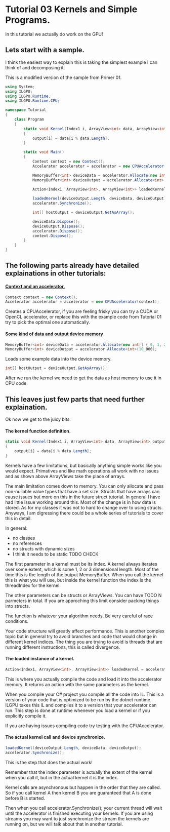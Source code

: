 ﻿# Tutorial 03 Kernels and Simple Programs.
In this tutorial we actually do work on the GPU! 

## Lets start with a sample.
I think the easiest way to explain this is taking the simplest example I can think of and decomposing it. 

This is a modified version of the sample from Primer 01.
```C#
using System;
using ILGPU;
using ILGPU.Runtime;
using ILGPU.Runtime.CPU;

namespace Tutorial
{
    class Program
    {
        static void Kernel(Index1 i, ArrayView<int> data, ArrayView<int> output)
        {
            output[i] = data[i % data.Length];
        }

        static void Main()
        {
            Context context = new Context();
            Accelerator accelerator = accelerator = new CPUAccelerator(context);

            MemoryBuffer<int> deviceData = accelerator.Allocate(new int[] { 0, 1, 2, 4, 5, 6, 7, 8, 9 });
            MemoryBuffer<int> deviceOutput = accelerator.Allocate<int>(10_000);

            Action<Index1, ArrayView<int>, ArrayView<int>> loadedKernel = accelerator.LoadAutoGroupedStreamKernel<Index1, ArrayView<int>, ArrayView<int>>(Kernel);
            
            loadedKernel(deviceOutput.Length, deviceData, deviceOutput);
            accelerator.Synchronize();

            int[] hostOutput = deviceOutput.GetAsArray();

            deviceData.Dispose();
            deviceOutput.Dispose();
            accelerator.Dispose();
            context.Dispose();
        }
    }
}
```

## The following parts already have detailed explainations in other tutorials:

#### [Context and an accelerator.](Tutorial_01.md)
```C#
Context context = new Context();
Accelerator accelerator = accelerator = new CPUAccelerator(context);
```
Creates a CPUAccelerator, if you are feeling frisky you can try a CUDA or OpenCL accelerator, or replace this with the example code from Tutorial 01 try to pick the optimal one automatically.

#### [Some kind of data and output device memory](Tutorial_02.md)
```C#
MemoryBuffer<int> deviceData = accelerator.Allocate(new int[] { 0, 1, 2, 4, 5, 6, 7, 8, 9 });
MemoryBuffer<int> deviceOutput = accelerator.Allocate<int>(10_000);
```

Loads some example data into the device memory.

```C#
int[] hostOutput = deviceOutput.GetAsArray();
```

After we run the kernel we need to get the data as host memory to use it in CPU code.

## This leaves just few parts that need further explaination.
Ok now we get to the juicy bits.

#### The kernel function definition.
```C#
static void Kernel(Index1 i, ArrayView<int> data, ArrayView<int> output)
{
    output[i] = data[i % data.Length];
}
```
Kernels have a few limitations, but basically anything simple works like you would expect.
Primatives and like math operations all work with no issues and as shown above ArrayViews 
take the place of arrays.

The main limitation comes down to memory. You can only allocate and pass non-nullable value 
types that have a set size. Structs that have arrays can cause issues but more on this in 
the future struct tutorial. In general I have had little issue working around this. Most 
of the change is in how data is stored. As for my classes it was not to hard to change 
over to using structs. Anyways, I am digressing there could be a whole series of tutorials
to cover this in detail.

In general:

* no classes
* no references
* no structs with dynamic sizes
* I think it needs to be static TODO CHECK

The first parameter in a kernel must be its index. A kernel always iterates over some extent, which
is some 1, 2 or 3 dimensional length. Most of the time this is the length of the output MemoryBuffer.
When you call the kernel this is what you will use, but inside the kernel function the index is the 
threadIndex for the kernel.

The other parameters can be structs or ArrayViews. You can have TODO N parmeters in total. If you 
are approching this limit consider packing things into structs.

The function is whatever your algorithm needs. Be very careful of race conditions.

Your code structure will greatly affect performance. This is another complex topic but in general 
try to avoid branches and code that would change in different kernel indices. The thing you are trying 
to avoid is threads that are running different instructions, this is called divergence.

#### The loaded instance of a kernel.
```C#
Action<Index1, ArrayView<int>, ArrayView<int>> loadedKernel = accelerator.LoadAutoGroupedStreamKernel<Index1, ArrayView<int>, ArrayView<int>>(Kernel);
```
This is where you actually compile the code and load it into the accelerator memory. It returns 
an action with the same parameters as the kernel. 

When you compile your C# project you compile all the code into IL. This is a version of your code
that is optimized to be run by the dotnet runtime. ILGPU takes this IL and compiles it to a version
that your accelerator can run. This step is done at runtime whenever you load a kernel or if you 
explicitly compile it.

If you are having issues compiling code try testing with the CPUAccelerator.

#### The actual kernel call and device synchronize.
```C#
loadedKernel(deviceOutput.Length, deviceData, deviceOutput);
accelerator.Synchronize();
```
This is the step that does the actual work! 

Remember that the index parameter is actually the extent of the kernel when you call it,
but in the actual kernel it is the index.

Kernel calls are asynchronous but happen in the order that they are called. So if you 
call kernel A then kernel B you are guaranteed that A is done before B is started. 

Then when you call accelerator.Synchronize(); your current thread will wait until
the accelerator is finished executing your kernels. If you are using streams you may want
to just synchronize the stream the kernels are running on, but we will talk about that 
in another tutorial.